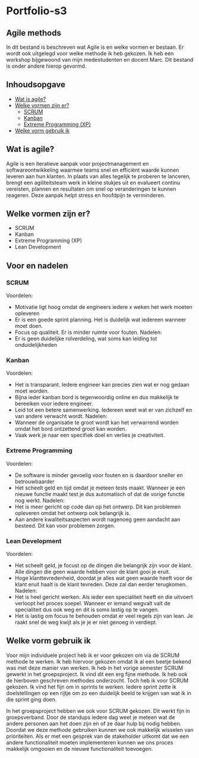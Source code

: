 # Portfolio-s3

## Agile methods
In dit bestand is beschreven wat Agile is en welke vormen er bestaan. Er wordt ook uitgelegd voor welke methode ik heb gekozen. Ik heb een workshop bijgewoond van mijn medestudenten en docent Marc. Dit bestand is onder andere hierop gevormd.

## Inhoudsopgave
- [Wat is agile?](#wat-is-agile)
- [Welke vormen zijn er?](#welke-vormen-zijn-er)
  - [SCRUM](#scrum)
  - [Kanban](#kanban)
  - [Extreme Programming (XP)](#extreme-programming)
- [Welke vorm gebruik ik](#welke-vorm-gebruik-ik)

## Wat is agile?
Agile is een iteratieve aanpak voor projectmanagement en softwareontwikkeling waarmee teams snel en efficiënt waarde kunnen leveren aan hun klanten. In plaats van alles tegelijk te proberen te lanceren, brengt een agiliteitsteam werk in kleine stukjes uit en evalueert continu vereisten, plannen en resultaten om snel op veranderingen te kunnen reageren. Deze aanpak helpt stress en hoofdpijn te verminderen.

## Welke vormen zijn er?
- SCRUM
- Kanban
- Extreme Programming (XP)
- Lean Development

## Voor en nadelen
### SCRUM
Voordelen:
- Motivatie ligt hoog omdat de engineers iedere x weken het werk moeten opleveren
- Er is een goede sprint planning. Het is duidelijk wat iedereen wanneer moet doen.
- Focus op qualiteit. Er is minder ruimte voor fouten.
Nadelen:
- Er is geen duidelijke rolverdeling, wat soms kan leiding tot onduidelijkheden

### Kanban
Voordelen:
- Het is transparant. Iedere engineer kan precies zien wat er nog gedaan moet worden.
- Bijna ieder kanban bord is tegenwoordig online en dus makkelijk te bereeiken voor iedere engineer.
- Leid tot een betere samenwerking. Iedereen weet wat er van zichzelf en van andere verwacht wordt.
Nadelen:
- Wanneer de organisatie te groot wordt kan het verwarrend worden omdat het bord ontzettend groot kan worden.
- Vaak werk je naar een specifiek doel en verlies je creativiteit.

### Extreme Programming
Voordelen:
- De software is minder gevoelig voor fouten en is daardoor sneller en betrouwbaarder
- Het scheelt geld en tijd omdat je meteen tests maakt. Wanneer je een nieuwe functie maakt test je dus automatisch of dat de vorige functie nog werkt.
Nadelen:
- Het is meer gericht op code dan op het ontwerp. Dit kan problemen opleveren omdat het ontwerp ook belangrijk is. 
- Aan andere kwaliteitsaspecten wordt nagenoeg geen aandacht aan besteed. Dit kan voor problemen zorgen.

### Lean Development
Voordelen:
- Het scheelt geld, je focust op de dingen die belangrijk zijn voor de klant. Alle dingen die geen waarde hebben voor de klant gooi je eruit.
- Hoge klanttevredenheid, doordat je alles wat geen waarde heeft voor de klant eruit haalt is de klant tevreden. Deze zal dan eerder terugkomen.
Nadelen:
- Het is heel gericht werken. Als ieder een specialiteit heeft en die uitvoert verloopt het proces soepel. Wanneer er iemand wegvalt valt de specialiteit dus ook weg en dit is soms lastig op te vangen. 
- Het is lastig om focus te behouden omdat er veel regels zijn van lean. Je raakt snel de weg kwijt als je je er niet genoeg in verdiept.

## Welke vorm gebruik ik
Voor mijn individuele project heb ik er voor gekozen om via de SCRUM methode te werken. Ik heb hiervoor gekozen omdat ik al een beetje bekend was met deze manier van werken. Ik heb in het vorige semester SCRUM gewerkt in het groepsproject. Ik vind dit een erg fijne methode. Ik heb ook de hierboven geschreven methodes onderzocht. Toch heb ik voor SCRUM gekozen. Ik vind het fijn om in sprints te werken. Iedere sprint zette ik doelstellingen op een rijtje om zo een duidelijk beeld te krijgen van wat ik in die sprint ging doen. 

In het groepsproject hebben we ook voor SCRUM gekozen. Dit werkt fijn in groepsverband. Door de standups iedere dag weet je meteen wat de andere personen aan het doen zijn en of ze daar hulp bij nodig hebben. Doordat we deze methode gebruiken kunnen we ook makkelijk wisselen van prioriteiten. Als er met een gesprek van de stakeholder uitkomt dat we een andere functionaliteit moeten implementeren kunnen we ons proces makkelijk omgooien en de nieuwe functionaliteit toevoegen.
